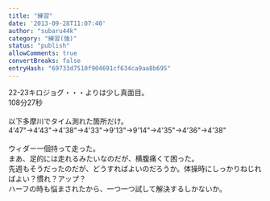 ```yaml
---
title: "練習"
date: '2013-09-28T11:07:40'
author: "subaru44k"
category: "練習(強)"
status: "publish"
allowComments: true
convertBreaks: false
entryHash: "69733d7510f904691cf634ca9aa8b695"
---
```

22-23キロジョグ・・・よりは少し真面目。<br>
108分27秒<br>
<br>
以下多摩川でタイム測れた箇所だけ。<br>
4'47"→4'43"→4'38"→4'33"→9'13"→9'14"→4'35"→4'36"→4'38"<br>
<br>
ウィダー一個持って走った。<br>
まあ、足的には走れるみたいなのだが、横腹痛くて困った。<br>
先週もそうだったのだが、どうすればよいのだろうか。体操時にしっかりねじればよい？慣れ？アップ？<br>
ハーフの時も悩まされたから、一つ一つ試して解決するしかないか。
